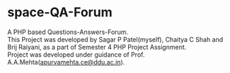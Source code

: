 # space-QA-Forum
A PHP based Questions-Answers-Forum.<br />
This Project was developed by Sagar P Patel(myself), Chaitya C Shah and Brij Raiyani, as a part of Semester 4 PHP Project Assignment.<br />
Project was developed under guidance of Prof. A.A.Mehta(apurvamehta.ce@ddu.ac.in).
